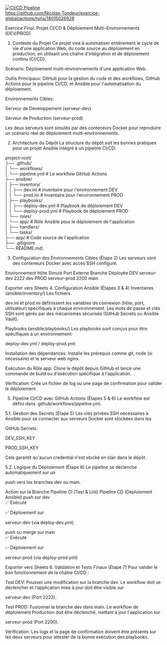 [![CI/CD Pipeline](https://github.com/Nicolas-Tondeur/exercice-global/actions/workflows/pipeline.yml/badge.svg)](https://github.com/Nicolas-Tondeur/exercice-global/actions/workflows/pipeline.yml) \
https://github.com/Nicolas-Tondeur/exercice-global/actions/runs/18015026928

Exercice Final: Projet CI/CD & Déploiement Multi-Environnements (DEV/PROD)
1. Contexte du Projet
Ce projet vise à automatiser entièrement le cycle de vie d'une application Web, du code source au déploiement en production, en utilisant une chaîne d'intégration et de déploiement continu (CI/CD).


Scénario: Déploiement multi-environnements d'une application Web.


Outils Principaux: GitHub pour la gestion du code et des workflows, GitHub Actions pour le pipeline CI/CD, et Ansible pour l'automatisation du déploiement.

Environnements Cibles:


Serveur de Développement (serveur-dev) 



Serveur de Production (serveur-prod) 


Les deux serveurs sont simulés par des conteneurs Docker pour reproduire un scénario réel de déploiement multi-environnements.


2. Architecture du Dépôt
La structure du dépôt suit les bonnes pratiques pour un projet Ansible intégré à un pipeline CI/CD:

project-root/\
├── .github/\
│   └── workflows/\
│       └── pipeline.yml         # Le workflow GitHub Actions\
├── ansible/\
│   ├── inventory/\
│   │   ├── dev.ini              # Inventaire pour l'environnement DEV\
│   │   └── prod.ini             # Inventaire pour l'environnement PROD\
│   ├── playbooks/\
│   │   ├── deploy-dev.yml       # Playbook de déploiement DEV\
│   │   └── deploy-prod.yml      # Playbook de déploiement PROD\
│   └── roles/\
│       └── app/                 # Rôle Ansible pour le déploiement de l'application\
│           ├── handlers/\
│           └── tasks/\
├── app/                         # Code source de l'application\
├── .gitignore\
└── README.md\

3. Configuration des Environnements Cibles (Étape 2)
Les serveurs sont des conteneurs Docker avec accès SSH configuré.

Environnement	Hôte Simulé	Port Externe	Branche Déployée
DEV	serveur-dev	2222	dev
PROD	serveur-prod	2200	main

Exporter vers Sheets
4. Configuration Ansible (Étapes 3 & 4)
Inventaires (ansible/inventory/)
Les fichiers 

dev.ini et prod.ini définissent les variables de connexion (hôte, port, utilisateur) spécifiques à chaque environnement. Les mots de passe et clés SSH sont gérés par des mécanismes sécurisés (GitHub Secrets ou Ansible Vault).


Playbooks (ansible/playbooks/)
Les playbooks sont conçus pour être spécifiques à un environnement:

deploy-dev.yml / deploy-prod.yml:


Installation des dépendances: Installe les prérequis comme git, node (si nécessaire) et le serveur web nginx.


Exécution du Rôle app: Clone le dépôt depuis GitHub et lance une commande de build ou d'exécution spécifique à l'application.


Vérification: Crée un fichier de log ou une page de confirmation pour valider le déploiement.

5. Pipeline CI/CD avec GitHub Actions (Étapes 5 & 6)
Le workflow est défini dans .github/workflows/pipeline.yml.

5.1. Gestion des Secrets (Étape 5)
Les clés privées SSH nécessaires à Ansible pour se connecter aux serveurs Docker sont stockées dans les 

GitHub Secrets.

DEV_SSH_KEY

PROD_SSH_KEY

Cela garantit qu'aucun credential n'est stocké en clair dans le dépôt.

5.2. Logique du Déploiement (Étape 6)
Le pipeline se déclenche automatiquement sur un 

push vers les branches dev ou main.

Action sur la Branche	Pipeline CI (Test & Lint)	Pipeline CD (Déploiement Ansible)
push sur dev	
✅ Exécuté 

✅ Déploiement sur 

serveur-dev (via deploy-dev.yml) 


push ou merge sur main	
✅ Exécuté 

✅ Déploiement sur 

serveur-prod (via deploy-prod.yml) 



Exporter vers Sheets
6. Validation et Tests Finaux (Étape 7)
Pour valider le bon fonctionnement de la chaîne CI/CD :

Test DEV: Pousser une modification sur la branche dev. Le workflow doit se déclencher et l'application mise à jour doit être visible sur 

serveur-dev (Port 2222).

Test PROD: Fusionner la branche dev dans main. Le workflow de déploiement Production doit être déclenché, mettant à jour l'application sur 

serveur-prod (Port 2200).


Vérification: Les logs et la page de confirmation doivent être présents sur les deux serveurs pour attester de la bonne exécution des playbooks.


